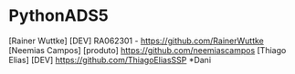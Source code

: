 # PythonADS5


[Rainer Wuttke] [DEV] RA062301 - https://github.com/RainerWuttke
[Neemias Campos] [produto] https://github.com/neemiascampos
[Thiago Elias] [DEV] https://github.com/ThiagoEliasSSP
*Dani
